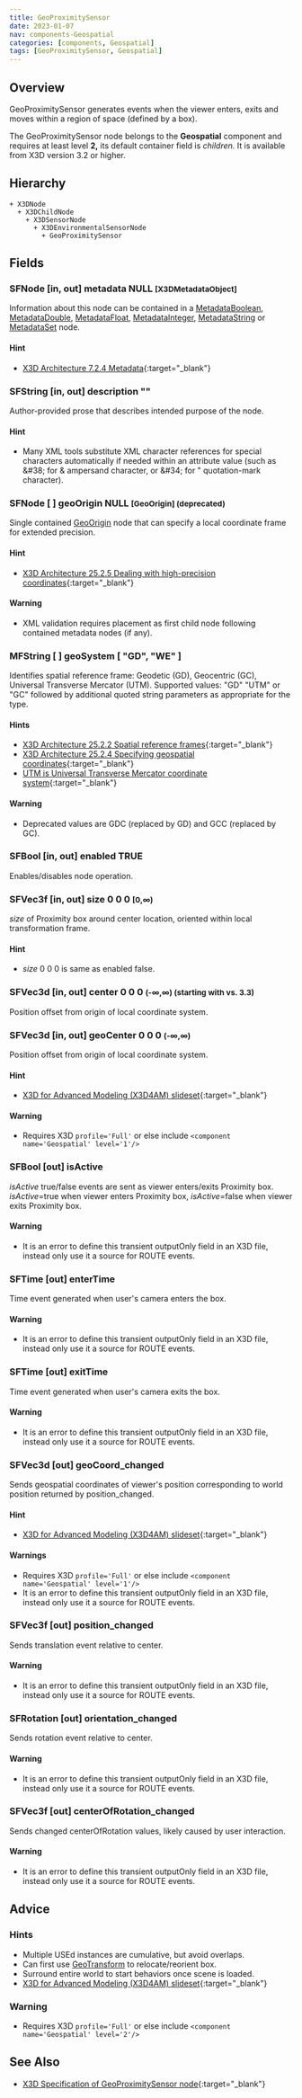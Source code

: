 ```yaml
---
title: GeoProximitySensor
date: 2023-01-07
nav: components-Geospatial
categories: [components, Geospatial]
tags: [GeoProximitySensor, Geospatial]
---
```

<style>
.post h3 {
  word-spacing: 0.2em;
}
</style>

## Overview

GeoProximitySensor generates events when the viewer enters, exits and moves within a region of space (defined by a box).

The GeoProximitySensor node belongs to the **Geospatial** component and requires at least level **2,** its default container field is *children.* It is available from X3D version 3.2 or higher.

## Hierarchy

```
+ X3DNode
  + X3DChildNode
    + X3DSensorNode
      + X3DEnvironmentalSensorNode
        + GeoProximitySensor
```

## Fields

### SFNode [in, out] **metadata** NULL <small>[X3DMetadataObject]</small>

Information about this node can be contained in a [MetadataBoolean](/x_ite/components/core/metadataboolean/), [MetadataDouble](/x_ite/components/core/metadatadouble/), [MetadataFloat](/x_ite/components/core/metadatafloat/), [MetadataInteger](/x_ite/components/core/metadatainteger/), [MetadataString](/x_ite/components/core/metadatastring/) or [MetadataSet](/x_ite/components/core/metadataset/) node.

#### Hint

- [X3D Architecture 7.2.4 Metadata](https://www.web3d.org/specifications/X3Dv4Draft/ISO-IEC19775-1v4-IS.proof//Part01/components/core.html#Metadata){:target="_blank"}

### SFString [in, out] **description** ""

Author-provided prose that describes intended purpose of the node.

#### Hint

- Many XML tools substitute XML character references for special characters automatically if needed within an attribute value (such as &amp;#38; for &amp; ampersand character, or &amp;#34; for " quotation-mark character).

### SFNode [ ] **geoOrigin** NULL <small>[GeoOrigin] (deprecated)</small>

Single contained [GeoOrigin](/x_ite/components/geospatial/geoorigin/) node that can specify a local coordinate frame for extended precision.

#### Hint

- [X3D Architecture 25.2.5 Dealing with high-precision coordinates](https://www.web3d.org/specifications/X3Dv4Draft/ISO-IEC19775-1v4-IS.proof//Part01/components/geospatial.html#high-precisioncoords){:target="_blank"}

#### Warning

- XML validation requires placement as first child node following contained metadata nodes (if any).

### MFString [ ] **geoSystem** [ "GD", "WE" ]

Identifies spatial reference frame: Geodetic (GD), Geocentric (GC), Universal Transverse Mercator (UTM). Supported values: "GD" "UTM" or "GC" followed by additional quoted string parameters as appropriate for the type.

#### Hints

- [X3D Architecture 25.2.2 Spatial reference frames](https://www.web3d.org/specifications/X3Dv4Draft/ISO-IEC19775-1v4-IS.proof//Part01/components/geospatial.html#Spatialreferenceframes){:target="_blank"}
- [X3D Architecture 25.2.4 Specifying geospatial coordinates](https://www.web3d.org/specifications/X3Dv4Draft/ISO-IEC19775-1v4-IS.proof//Part01/components/geospatial.html#Specifyinggeospatialcoords){:target="_blank"}
- [UTM is Universal Transverse Mercator coordinate system](https://en.wikipedia.org/wiki/Universal_Transverse_Mercator_coordinate_system){:target="_blank"}

#### Warning

- Deprecated values are GDC (replaced by GD) and GCC (replaced by GC).

### SFBool [in, out] **enabled** TRUE

Enables/disables node operation.

### SFVec3f [in, out] **size** 0 0 0 <small>[0,∞)</small>

*size* of Proximity box around center location, oriented within local transformation frame.

#### Hint

- *size* 0 0 0 is same as enabled false.

### SFVec3d [in, out] **center** 0 0 0 <small>(-∞,∞) (starting with vs. 3.3)</small>

Position offset from origin of local coordinate system.

### SFVec3d [in, out] **geoCenter** 0 0 0 <small>(-∞,∞)</small>

Position offset from origin of local coordinate system.

#### Hint

- [X3D for Advanced Modeling (X3D4AM) slideset](https://x3dgraphics.com/slidesets/X3dForAdvancedModeling/GeospatialComponentX3dEarth.pdf){:target="_blank"}

#### Warning

- Requires X3D `profile='Full'` or else include `<component name='Geospatial' level='1'/>`

### SFBool [out] **isActive**

*isActive* true/false events are sent as viewer enters/exits Proximity box. *isActive*=true when viewer enters Proximity box, *isActive*=false when viewer exits Proximity box.

#### Warning

- It is an error to define this transient outputOnly field in an X3D file, instead only use it a source for ROUTE events.

### SFTime [out] **enterTime**

Time event generated when user's camera enters the box.

#### Warning

- It is an error to define this transient outputOnly field in an X3D file, instead only use it a source for ROUTE events.

### SFTime [out] **exitTime**

Time event generated when user's camera exits the box.

#### Warning

- It is an error to define this transient outputOnly field in an X3D file, instead only use it a source for ROUTE events.

### SFVec3d [out] **geoCoord_changed**

Sends geospatial coordinates of viewer's position corresponding to world position returned by position_changed.

#### Hint

- [X3D for Advanced Modeling (X3D4AM) slideset](https://x3dgraphics.com/slidesets/X3dForAdvancedModeling/GeospatialComponentX3dEarth.pdf){:target="_blank"}

#### Warnings

- Requires X3D `profile='Full'` or else include `<component name='Geospatial' level='1'/>`
- It is an error to define this transient outputOnly field in an X3D file, instead only use it a source for ROUTE events.

### SFVec3f [out] **position_changed**

Sends translation event relative to center.

#### Warning

- It is an error to define this transient outputOnly field in an X3D file, instead only use it a source for ROUTE events.

### SFRotation [out] **orientation_changed**

Sends rotation event relative to center.

#### Warning

- It is an error to define this transient outputOnly field in an X3D file, instead only use it a source for ROUTE events.

### SFVec3f [out] **centerOfRotation_changed**

Sends changed centerOfRotation values, likely caused by user interaction.

#### Warning

- It is an error to define this transient outputOnly field in an X3D file, instead only use it a source for ROUTE events.

## Advice

### Hints

- Multiple USEd instances are cumulative, but avoid overlaps.
- Can first use [GeoTransform](/x_ite/components/geospatial/geotransform/) to relocate/reorient box.
- Surround entire world to start behaviors once scene is loaded.
- [X3D for Advanced Modeling (X3D4AM) slideset](https://x3dgraphics.com/slidesets/X3dForAdvancedModeling/GeospatialComponentX3dEarth.pdf){:target="_blank"}

### Warning

- Requires X3D `profile='Full'` or else include `<component name='Geospatial' level='2'/>`

## See Also

- [X3D Specification of GeoProximitySensor node](https://www.web3d.org/documents/specifications/19775-1/V4.0/Part01/components/geospatial.html#GeoProximitySensor){:target="_blank"}
